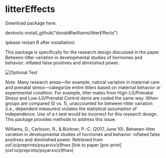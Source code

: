 # litterEffects
Download package here:

devtools::install_github("donaldRwilliams/litterEffects")

(please restart R after installation)

This package is specifically for the research design discussed in the paper Between-litter variation in developmental studies of hormones and behavior: inflated false positives and diminished power.

![Optional Text](https://github.com/donaldRwilliams/litterEffects/blob/87db95c06967cc2fc3023a28b88ab82b742abb5a/figure_1_ppt_rev_2.jpg)

*Note*. Many research areas—for example, natural variation in maternal care and prenatal stress—categorize entire litters based on maternal behavior or experimental condition. For example, litter mates from High-LG/Prenatal Stress and Low-LG/Prenatal Control dams are coded the same way. When groups are compared (0 vs. 1), unaccounted for between-litter variation (i.e., dependent measures) violates the statistical assumption of independence. Use of a *t*-test would be incorrect for this research design. This package provides methods to address this issue.

Williams, D., Carlsson, R., & Bürkner, P.-C. (2017, June 10). Between-litter variation in developmental studies of hormones and behavior: inflated false positives and diminished power. Retrieved from osf.io/preprints/psyarxiv/z9hwx [link to paper [pre-print]    (osf.io/preprints/psyarxiv/z9hwx)
 
